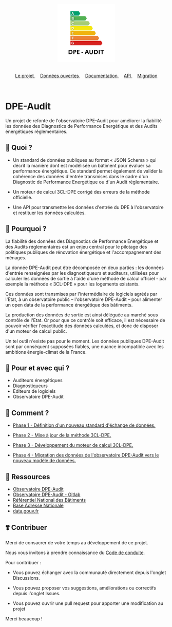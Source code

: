 <div align="center">
    <img width="auto" height="180" src="https://raw.githubusercontent.com/dpe-audit/.github/refs/heads/main/assets/logo.svg" alt="DPE-Audit">
</div>
<br/>
<p align="center">
	<a href="https://github.com/dpe-audit">
		Le projet
	</a>&nbsp;&nbsp;&nbsp;
	<a href="https://github.com/dpe-audit/opendata">
		Données ouvertes
	</a>&nbsp;&nbsp;&nbsp;
	<a href="https://github.com/dpe-audit/documentation">
		Documentation
	</a>&nbsp;&nbsp;&nbsp;
	<a href="https://github.com/dpe-audit/api">
		API
	</a>&nbsp;&nbsp;&nbsp;
	<a href="https://github.com/dpe-audit/migration">
		Migration
	</a>
</p>
<br/>

# DPE-Audit

Un projet de refonte de l'observatoire DPE-Audit pour améliorer la fiabilité les données des Diagnostics de Performance Energétique et des Audits énergétiques réglementaires.

## 🚀 Quoi ?

- Un standard de données publiques au format « JSON Schema » qui décrit la manière dont est modélisée un bâtiment pour évaluer sa performance énergétique. Ce standard permet également de valider la cohérence des données d'entrée transmises dans le cadre d'un Diagnostic de Performance Energétique ou d'un Audit réglementaire.

- Un moteur de calcul 3CL-DPE corrigé des erreurs de la méthode officielle.

- Une API pour transmettre les données d'entrée du DPE à l'observatoire et restituer les données calculées.

## 💬 Pourquoi ?

La fiabilité des données des Diagnostics de Performance Energétique et des Audits réglementaires est un enjeu central pour le pilotage des politiques publiques de rénovation énergétique et l'accompagnement des ménages.

La donnée DPE-Audit peut être décomposée en deux parties : les données d'entrée renseignées par les diagnostiqueurs et auditeurs, utilisées pour calculer les données de sortie à l'aide d'une méthode de calcul officiel - par exemple la méthode « 3CL-DPE » pour les logements existants.

Ces données sont transmises par l'intermédiaire de logiciels agréés par l'Etat, à un observatoire public – l'observatoire DPE-Audit – pour alimenter un open data de la performance énergétique des bâtiments.

La production des données de sortie est ainsi déléguée au marché sous contrôle de l'Etat. Or pour que ce contrôle soit efficace, il est nécessaire de pouvoir vérifier l'exactitude des données calculées, et donc de disposer d'un moteur de calcul public.

Un tel outil n'existe pas pour le moment. Les données publiques DPE-Audit sont par conséquent supposées fiables, une nuance incompatible avec les ambitions énergie-climat de la France.

## 🤝 Pour et avec qui ?

- Auditeurs énergétiques
- Diagnostiqueurs
- Editeurs de logiciels
- Observatoire DPE-Audit

## 🚀 Comment ?

- [Phase 1 - Définition d'un nouveau standard d'échange de données.](../modele)

- [Phase 2 - Mise à jour de la méthode 3CL-DPE.](../methode)

- [Phase 3 - Développement du moteur de calcul 3CL-DPE.](https://github.com/dpe-audit/api)

- [Phase 4 - Migration des données de l'observatoire DPE-Audit vers le nouveau modèle de données.](https://github.com/dpe-audit/migration)

## 🧩 Ressources

- [Observatoire DPE-Audit](https://observatoire-dpe-audit.ademe.fr/)
- [Observatoire DPE-Audit - Gitlab](https://gitlab.com/observatoire-dpe/observatoire-dpe)
- [Référentiel National des Bâtiments](https://rnb.beta.gouv.fr/)
- [Base Adresse Nationale](https://adresse.data.gouv.fr/)
- [data.gouv.fr](https://data.gouv.fr/)

## ❣️ Contribuer

Merci de consacrer de votre temps au développement de ce projet.

Nous vous invitons à prendre connaissance du [Code de conduite](../CODE_OF_CONDUCT.md).

Pour contribuer :

- Vous pouvez échanger avec la communauté directement depuis l'onglet Discussions.

- Vous pouvez proposer vos suggestions, améliorations ou correctifs depuis l'onglet Issues.

- Vous pouvez ouvrir une pull request pour apporter une modification au projet

Merci beaucoup !
